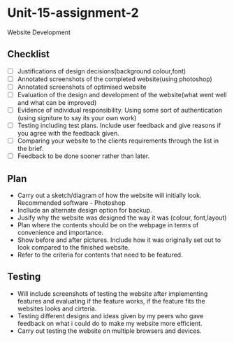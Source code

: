 # Unit-15-assignment-2
Website Development

## Checklist

- [ ] Justifications of design decisions(background colour,font)
- [ ] Annotated screenshots of the completed website(using photoshop)
- [ ] Annotated screenshots of optimised website
- [ ] Evaluation of the design and development of the website(what went well and what can be improved)
- [ ] Evidence of individual responsibility. Using some sort of authentication (using signiture to say its your own work)
- [ ] Testing including test plans. Include user feedback and give reasons if you agree with the feedback given.
- [ ] Comparing your website to the clients requirements through the list in the brief.
- [ ] Feedback to be done sooner rather than later.

## Plan

* Carry out a sketch/diagram of how the website will initially look. Recommended software - Photoshop
* Incllude an alternate design option for backup.
* Jusify why the website was designed the way it was (colour, font,layout)
* Plan where the contents should be on the webpage in terms of convenience and importance.
* Show before and after pictures. Include how it was originally set out to look compared to the finished website.
* Refer to the criteria for contents that need to be featured.

## Testing

* Will include screenshots of testing the website after implementing features and evaluating if the feature works, if the feature fits the websites looks and cirteria.
* Testing different designs and ideas given by my peers who gave feedback on what i could do to make my website more efficient.
* Carry out testing the website on multiple browsers and devices.
